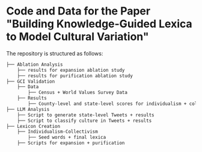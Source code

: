 # Code and Data for the Paper "Building Knowledge-Guided Lexica to Model Cultural Variation"

The repository is structured as follows:

```markdown
├── Ablation Analysis 
	├── results for expansion ablation study
	├── results for purification ablation study
├── GCI Validation
	├── Data
		├── Census + World Values Survey Data
	├── Results
		├── County-level and state-level scores for individualism + collectivism
├── LLM Analysis
	├── Script to generate state-level Tweets + results
	├── Script to classify culture in Tweets + results
├── Lexicon Creation
	├── Individualism-Collectivism
		├── Seed words + final lexica
	├── Scripts for expansion + purification
```
